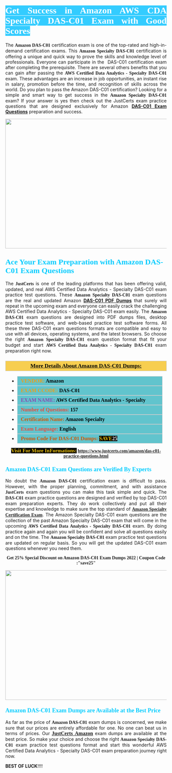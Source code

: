 <h1 style="text-align: justify;"><span style="color:#ffffff;"><span style="font-family:Georgia,serif;"><strong><span style="background-color:#33ccff;">Get Success in Amazon AWS CDA Specialty DAS-C01 Exam with Good Scores</span></strong></span></span></h1>

<p style="text-align: justify;">The&nbsp;<strong><span style="font-family:Georgia,serif;">Amazon DAS-C01</span></strong> certification exam is one of the top-rated and high-in-demand certification exams. This <span style="font-family:Georgia,serif;"><strong>Amazon Specialty&nbsp;DAS-C01</strong></span> certification is offering a unique and quick way to prove the skills and knowledge level of professionals. Everyone can participate in the &nbsp;DAS-C01 certification exam after completing the prerequisite. There are several others benefits that you can gain after passing the <span style="font-family:Georgia,serif;"><strong>AWS Certified Data Analytics - Specialty DAS-C01</strong></span> exam. These advantages are an increase in job opportunities, an instant rise in salary, promotion before the time, and recognition of skills across the world. Do you plan to pass the Amazon DAS-C01 certification? Looking for a simple and smart way to get success in the <span style="font-family:Georgia,serif;"><strong>Amazon Specialty DAS-C01</strong></span> exam? If your answer is yes then check out the JustCerts exam practice questions that are designed exclusively for Amazon <strong><a href="https://www.justcerts.com/amazon/das-c01-practice-questions.html">DAS-C01 Exam Questions</a></strong> preparation and success.</p>

<p style="text-align: center;"><a href="https://www.justcerts.com/amazon/das-c01-practice-questions.html"><img alt="" src="https://i.imgur.com/JNYhfyb.jpg" style="width: 720px; height: 405px;" /></a></p>

<h2 style="margin-right:0in; margin-left:0in"><span style="color:#00ccff;"><span style="font-family:Georgia,serif;"><strong><span style="font-size:18pt">Ace Your Exam Preparation with Amazon DAS-C01 Exam Questions </span></strong></span></span></h2>

<p style="text-align: justify;">The <span style="font-size:14px;"><span style="font-family:Georgia,serif;"><strong>JustCerts</strong></span></span>&nbsp;is one of the leading platforms that has been offering valid, updated, and real AWS Certified Data Analytics - Specialty DAS-C01 exam practice test questions. These <span style="font-family:Georgia,serif;"><strong>Amazon Specialty DAS-C01</strong></span> exam questions are the real and updated Amazon <strong><a href="https://www.justcerts.com/amazon/das-c01-practice-questions.html">DAS-C01 PDF Dumps</a></strong> that surely will repeat in the upcoming exam and everyone can easily crack the challenging AWS Certified Data Analytics - Specialty DAS-C01 exam easily. The <span style="font-family:Georgia,serif;"><strong>Amazon DAS-C01</strong></span> exam questions are designed into PDF dumps files, desktop practice test software, and web-based practice test software forms. All these three DAS-C01 exam questions formats are compatible and easy to use with all devices, operating systems, and the latest browsers. So choose the right <span style="font-family:Georgia,serif;"><strong>Amazon Specialty DAS-C01</strong></span> exam question format that fit your budget and start <span style="font-family:Georgia,serif;"><strong>AWS Certified Data Analytics - Specialty DAS-C01</strong></span> exam preparation right now.</p>

<h3 style="background: #f7ce50; border: 1px solid rgb(204, 204, 204); padding: 5px 10px; text-align: center;"><span style="font-family:Georgia,serif;"><u><u><span style="color:#000000;"><span style="font-size:11pt"><span style="line-height:normal"><b><span style="font-size:13.0pt"><span cambria="">More Details About Amazon DAS-C01 Dumps:</span></span></b></span></span></span></u></u></span></h3>

<ul>
	<li style="margin:0cm 10pt">
	<div style="background:#61c4cd; border: 1px solid rgb(204, 204, 204); padding: 5px 10px; text-align: justify;"><span style="font-family:Georgia,serif;"><span style="font-size:11pt"><span style="line-height:normal"><b><span style="font-size:12.0pt"><span new="" roman="" times=""><span style="color:#f39c12;">VENDOR:</span> <span style="color:#000000;">Amazon</span></span></span></b></span></span></span></div>
	</li>
	<li style="margin:0cm 10pt">
	<div style="background: #61c4cd; border: 1px solid rgb(204, 204, 204); padding: 5px 10px; text-align: justify;"><span style="font-family:Georgia,serif;"><span style="font-size:11pt"><span style="line-height:normal"><b><span style="font-size:12.0pt"><span new="" roman="" times=""><span style="color:#f39c12;">EXAM CCODE:</span> <span style="color:#000000;">DAS-C01</span></span></span></b></span></span></span></div>
	</li>
	<li style="margin:0cm 10pt">
	<div style="background: #61c4cd; border: 1px solid rgb(204, 204, 204); padding: 5px 10px; text-align: justify;"><span style="font-family:Georgia,serif;"><span style="font-size:11pt"><span style="line-height:normal"><b><span style="font-size:12.0pt"><span new="" roman="" times=""><span style="color:#8e44ad;">EXAM NAME:</span> <span style="color:#000000;">AWS Certified Data Analytics - Specialty</span></span></span></b></span></span></span></div>
	</li>
	<li style="margin:0cm 10pt">
	<div style="background: #61c4cd; border: 1px solid rgb(204, 204, 204); padding: 5px 10px;"><span style="font-family:Georgia,serif;"><span style="font-size:11pt"><span style="line-height:normal"><b><span style="font-size:12.0pt"><span new="" roman="" times=""><span style="color:#e74c3c;">Number of Questions:</span><span style="color:#000000;"><span style="color:#f1c40f;"> </span>157</span></span></span></b></span></span></span></div>
	</li>
	<li style="margin:0cm 10pt">
	<div style="background: #61c4cd; border: 1px solid rgb(204, 204, 204); padding: 5px 10px; text-align: justify;"><span style="font-family:Georgia,serif;"><span style="font-size:11pt"><span style="line-height:normal"><b><span style="font-size:12.0pt"><span new="" roman="" times=""><span style="color:#d35400;">Certification Name:</span><span style="color:#000000;"> Amazon Specialty</span></span></span></b></span></span></span></div>
	</li>
	<li style="margin:0cm 10pt">
	<div style="background: #61c4cd; border: 1px solid rgb(204, 204, 204); padding: 5px 10px; text-align: justify;"><span style="font-family:Georgia,serif;"><span style="font-size:11pt"><span style="line-height:normal"><b><span style="font-size:12.0pt"><span new="" roman="" times=""><span style="color:#e74c3c;">Exam Language:</span> <span style="color:#000000;">English</span></span></span></b></span></span></span></div>
	</li>
	<li style="margin:0cm 10pt">
	<div style="background: #61c4cd; border: 1px solid rgb(204, 204, 204); padding: 5px 10px;"><span style="font-family:Georgia,serif;"><span style="font-size:11pt"><span style="line-height:normal"><b><span style="font-size:12.0pt"><span new="" roman="" times=""><span style="color:#d35400;">Promo Code For DAS-C01 Dumps:</span><span style="color:#f1c40f;"> <span style="background-color:#000000;">SAVE</span></span><span style="color:#ffffff;"><span style="background-color:#000000;">25</span></span></span></span></b></span></span></span></div>
	</li>
</ul>

<p style="text-align: center;"><span style="font-family:Georgia,serif;"><strong><span style="font-size:16px;"><span style="color:#f1c40f;"><span style="background-color:#000000;">Visit For More InFormations:</span></span></span> <a href="https://www.justcerts.com/amazon/das-c01-practice-questions.html">https://www.justcerts.com/amazon/das-c01-practice-questions.html</a></strong></span></p>

<h3 style="margin-right:0in; margin-left:0in"><span style="color:#00ccff;"><span style="font-family:Georgia,serif;"><strong><span style="font-size:13.5pt">Amazon DAS-C01 Exam Questions are Verified By Experts </span></strong></span></span></h3>

<p style="text-align: justify;">No doubt the <span style="font-family:Georgia,serif;"><strong>Amazon DAS-C01</strong></span> certification exam is difficult to pass. However, with the proper planning, commitment, and with assistance <span style="font-family:Georgia,serif;"><span style="font-size:14px;"><strong>JustCerts</strong></span></span>&nbsp;exam questions you can make this task simple and quick. The <span style="font-family:Georgia,serif;"><strong> DAS-C01</strong></span> exam practice questions are designed and verified by top DAS-C01 exam preparation experts. They do work collectively and put all their expertise and knowledge to make sure the top standard of&nbsp;<a href="https://www.justcerts.com/amazon/amazon-specialty-certification-exams.html"><span style="font-family:Georgia,serif;"><strong>Amazon Specialty Certification Exam</strong></span></a>. The Amazon Specialty DAS-C01 exam questions are the collection of the past Amazon Specialty DAS-C01 exam that will come in the upcoming <span style="font-family:Georgia,serif;"><strong>AWS Certified Data Analytics - Specialty DAS-C01</strong></span>&nbsp;exam. By doing practice again and again you will be confident and solve all questions easily and on the time. The <span style="font-family:Georgia,serif;"><strong>Amazon Specialty DAS-C01</strong></span> exam practice test questions are updated on regular basis. So you will get the updated DAS-C01 exam questions whenever you need them.</p>

<p style="text-align: center;"><span style="font-size:14px;"><span style="font-family:Georgia,serif;"><strong>Get 25% Special Discount on Amazon DAS-C01 Exam Dumps 2022 | Coupon Code :&quot;save25&quot;</strong></span></span></p>

<p style="text-align: center;"><a href="https://www.justcerts.com/amazon/das-c01-practice-questions.html"><img alt="" src="https://i.imgur.com/FssxWlc.jpg" style="width: 720px; height: 405px;" /></a></p>

<h3 style="margin-right:0in; margin-left:0in"><span style="color:#00ccff;"><span style="font-family:Georgia,serif;"><strong><span style="font-size:13.5pt">Amazon DAS-C01 Exam Dumps are Available at the Best Price </span></strong></span></span></h3>

<p style="text-align: justify;">As far as the price of <span style="font-family:Georgia,serif;"><strong>Amazon DAS-C01</strong></span> exam dumps is concerned, we make sure that our prices are entirely affordable for one. No one can beat us in terms of prices. Our <a href="https://www.justcerts.com/amazon-certification-exams.html"><span style="font-family:Georgia,serif;"><strong><span style="font-size:16px;">JustCerts&nbsp;Amazon</span></strong></span></a> exam dumps are available at the best price. So make your choice and choose the right <span style="font-family:Georgia,serif;"><strong>Amazon Specialty DAS-C01</strong></span> exam practice test questions format and start this wonderful AWS Certified Data Analytics - Specialty DAS-C01 exam preparation journey right now.&nbsp;</p>

<p><span style="font-size:14px;"><strong>BEST OF LUCK</strong>!!!!</span></p>
